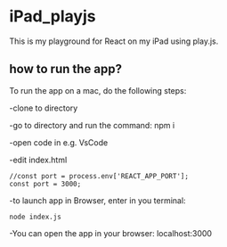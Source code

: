 # iPad_playjs
This is my playground for React on my iPad using play.js. 

## how to run the app?
To run the app on a mac, do the following steps:

-clone to directory

-go to directory and run the command: npm i

-open code in e.g. VsCode

-edit index.html

    //const port = process.env['REACT_APP_PORT'];
    const port = 3000;

-to launch app in Browser, enter in you terminal:

    node index.js

-You can open the app in your browser: localhost:3000
